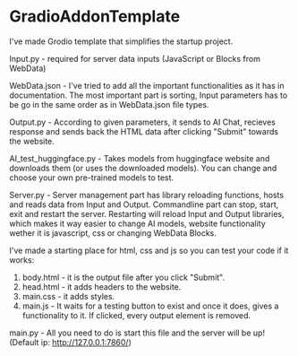 # GradioAddonTemplate
I've made Grodio template that simplifies the startup project.

Input.py - required for server data inputs (JavaScript or Blocks from WebData)

WebData.json - I've tried to add all the important functionalities as it has in documentation. The most important part is sorting, Input parameters has to be go in the same order as in WebData.json file types.

Output.py - According to given parameters, it sends to AI Chat, recieves response and sends back the HTML data after clicking "Submit" towards the website.

AI_test_huggingface.py - Takes models from huggingface website and downloads them (or uses the downloaded models). You can change and choose your own pre-trained models to test.

Server.py - Server management part has library reloading functions, hosts and reads data from Input and Output. Commandline part can stop, start, exit and restart the server. 
Restarting will reload Input and Output libraries, which makes it way easier to change AI models, website functionality wether it is javascript, css or changing WebData Blocks.

I've made a starting place for html, css and js so you can test your code if it works:
1. body.html - it is the output file after you click "Submit".
2. head.html - it adds headers to the website.
3. main.css - it adds styles.
4. main.js - It waits for a testing button to exist and once it does, gives a functionality to it. If clicked, every output element is removed.

main.py - All you need to do is start this file and the server will be up! (Default ip: http://127.0.0.1:7860/)

